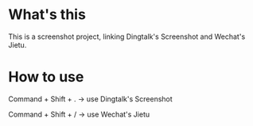 # What's this

This is a screenshot project, linking Dingtalk's Screenshot and Wechat's Jietu.

# How to use

Command + Shift + .         -> use Dingtalk's Screenshot


Command + Shift + /         -> use Wechat's Jietu
